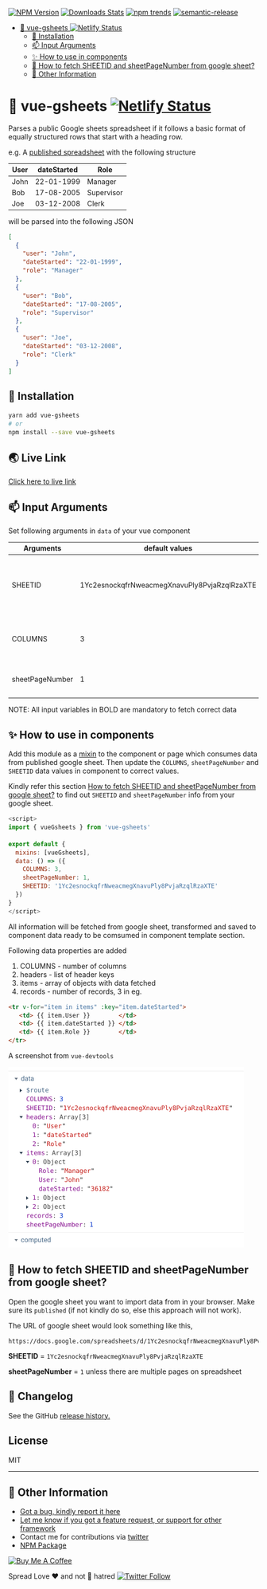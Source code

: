 [![NPM Version][npm-image]][npm-url]
[![Downloads Stats][npm-downloads]][npm-url]
[![npm trends][trends-badge]][npm-trends]
[![semantic-release](https://img.shields.io/badge/%20%20%F0%9F%93%A6%F0%9F%9A%80-semantic--release-e10079.svg)](https://github.com/semantic-release/semantic-release)


- [:open_file_folder: vue-gsheets ![Netlify Status](https://app.netlify.com/sites/vue-sheets/deploys)](#open_file_folder-vue-gsheets-img-srchttpsapinetlifycomapiv1badges51bc5350-2b2c-4e7e-ba7f-73a3812ebbc4deploy-status-altnetlify-status)
  - [:wrench: Installation](#wrench-installation)
  - [:mailbox: Input Arguments](#mailbox-input-arguments)
  - [:sparkles: How to use in components](#sparkles-how-to-use-in-components)
  - [:hammer: How to fetch SHEETID and sheetPageNumber from google sheet?](#hammer-how-to-fetch-sheetid-and-sheetpagenumber-from-google-sheet)
  - [:paperclip: Other Information](#paperclip-other-information)

<!-- Markdown link & img dfn's -->
[npm-trends]: https://www.npmtrends.com/vue-gsheets
[npm-url]: https://www.npmjs.com/package/vue-gsheets
[trends-badge]: https://img.shields.io/badge/npm-trends-orange
[npm-image]: https://img.shields.io/npm/v/vue-gsheets.svg?style=flat-square
[npm-downloads]: https://img.shields.io/npm/dm/vue-gsheets.svg?style=flat-square

# :open_file_folder: vue-gsheets  [![Netlify Status](https://api.netlify.com/api/v1/badges/51bc5350-2b2c-4e7e-ba7f-73a3812ebbc4/deploy-status)](https://app.netlify.com/sites/vue-sheets/deploys)

Parses a public Google sheets spreadsheet if it follows a basic format of equally structured rows that start with a heading row.

e.g. A [published spreadsheet](https://docs.google.com/spreadsheets/d/e/2PACX-1vQLWDoEdzvcFi5lX34b6jnyzbYqymfNXJhP4O6Xzhjsobv7gt3vn40H3fVFUwPpy-hMx0ERLQbZZh08/pubhtml?gid=143173541&single=true) with the following structure

User	| dateStarted |	Role
--------|-------------|------------
John	| 22-01-1999	 | Manager
Bob	    | 17-08-2005	 | Supervisor
Joe	    | 03-12-2008	 | Clerk

will be parsed into the following JSON

```json
[
  {
    "user": "John",
    "dateStarted": "22-01-1999",
    "role": "Manager"
  },
  {
    "user": "Bob",
    "dateStarted": "17-08-2005",
    "role": "Supervisor"
  },
  {
    "user": "Joe",
    "dateStarted": "03-12-2008",
    "role": "Clerk"
  }
]
```


## :wrench: Installation

```sh
yarn add vue-gsheets
# or
npm install --save vue-gsheets
```

## :earth_asia: Live Link

[Click here to live link][url]


## :mailbox: Input Arguments

Set following arguments in `data` of your vue component

Arguments | default values | Description
---------|---------|-------------
SHEETID         | 1Yc2esnockqfrNweacmegXnavuPly8PvjaRzqlRzaXTE | ID of google sheet, kindle refer README on how to fetch it
COLUMNS         | 3 | Number of colums on given google sheet
sheetPageNumber | 1 | Google sheet Page Number, usually 1


NOTE: All input variables in BOLD are mandatory to fetch correct data

## :sparkles: How to use in components

Add this module as a [mixin](https://vuejs.org/v2/guide/mixins.html) to the
component or page which consumes data from published google sheet. Then update the `COLUMNS`, `sheetPageNumber`
and `SHEETID` data values in component to correct values.

Kindly refer this section [How to fetch SHEETID and sheetPageNumber from google sheet?](#how-to-fetch-sheetid-and-sheetpagenumber-from-google-sheet)
to find out `SHEETID` and `sheetPageNumber` info from your google sheet.



```js
<script>
import { vueGsheets } from 'vue-gsheets'

export default {
  mixins: [vueGsheets],
  data: () => ({
    COLUMNS: 3,
    sheetPageNumber: 1,
    SHEETID: '1Yc2esnockqfrNweacmegXnavuPly8PvjaRzqlRzaXTE'
  })
}
</script>
```

All information will be fetched from google sheet, transformed and saved to component
data ready to be comsumed in component template section.

Following data properties are added

1. COLUMNS - number of columns
2. headers - list of header keys
3. items   - array of objects with data fetched
4. records - number of records, 3 in eg.

```html
<tr v-for="item in items" :key="item.dateStarted">
   <td> {{ item.User }}        </td>
   <td> {{ item.dateStarted }} </td>
   <td> {{ item.Role }}        </td>
</tr>
```

A screenshot from `vue-devtools`

![vue-devtools](/assets/demo.png)

## :hammer: How to fetch SHEETID and sheetPageNumber from google sheet?

Open the google sheet you want to import data from in your browser. Make sure its `published`
(if not kindly do so, else this approach will not work).

The URL of google sheet would look something like this,

```
https://docs.google.com/spreadsheets/d/1Yc2esnockqfrNweacmegXnavuPly8PvjaRzqlRzaXTE/edit#gid=143173541
```

**SHEETID** = `1Yc2esnockqfrNweacmegXnavuPly8PvjaRzqlRzaXTE`

**sheetPageNumber** = `1` unless there are multiple pages on spreadsheet


## :date: Changelog

See the GitHub [release history.](https://github.com/avimehenwal/vue-gsheets/releases)

## License

MIT

---

## :paperclip: Other Information

* [Got a bug, kindly report it here](https://github.com/avimehenwal/vue-gsheets/issues)
* [Let me know if you got a feature request, or support for other framework](https://github.com/avimehenwal/vue-gsheets/issues)
* Contact me for contributions via [twitter](https://twitter.com/avimehenwal)
* [NPM Package](https://www.npmjs.com/package/vue-gsheets)

[url]: https://vue-sheets.netlify.app/

<a href="https://www.buymeacoffee.com/F1j07cV" target="_blank"><img src="https://cdn.buymeacoffee.com/buttons/default-orange.png" alt="Buy Me A Coffee" style="height: 51px !important;width: 217px !important;" ></a>

 Spread Love :hearts: and not :no_entry_sign: hatred   [![Twitter Follow](https://img.shields.io/twitter/follow/avimehenwal.svg?style=social)](https://twitter.com/avimehenwal)

